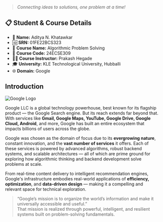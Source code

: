 > *Connecting ideas to solutions, one problem at a time!*

## 📋 Student & Course Details

- 👤 **Name:** Aditya N. Khatawkar  
- 🆔 **SRN:** 01FE22BCS323  
- 📖 **Course Name:** Algorithmic Problem Solving  
- 🔢 **Course Code:** 24ECSE309  
- 👩‍🏫 **Course Instructor:** Prakash Hegade
- 🎓 **University:** KLE Technological University, Hubballi
- 🌐 **Domain:** Google

## Introduction

![Google Logo](/assets/images/google-logo.png)

Google LLC is a global technology powerhouse, best known for its flagship product — the Google Search engine. But its reach extends far beyond that. With services like **Gmail, Google Maps, YouTube, Google Drive, Google Cloud, Android**, and more, Google has built an entire ecosystem that impacts billions of users across the globe.

Google was chosen as the domain of focus due to its **evergrowing nature**, constant innovation, and the **vast number of services** it offers. Each of these services is powered by advanced algorithms, robust backend systems, and scalable architectures — all of which are prime ground for exploring how algorithmic thinking and backend development solve problems at scale.

From real-time content delivery to intelligent recommendation engines, Google's infrastructure embodies real-world applications of **efficiency, optimization**, and **data-driven design** — making it a compelling and relevant space for technical exploration.

> “Google’s mission is to organize the world’s information and make it universally accessible and useful.”  
> That mission is realized through powerful, intelligent, and resilient systems built on problem-solving fundamentals.
